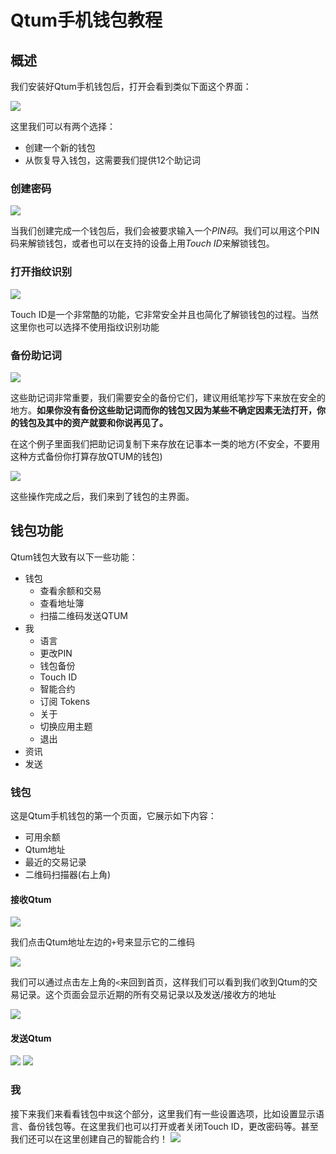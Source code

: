 # Qtum手机钱包教程

## 概述

我们安装好Qtum手机钱包后，打开会看到类似下面这个界面：

![](https://s.qtum.site/uploads/1e85170f25ff7e5a2cc347205aecf2fa.png)

这里我们可以有两个选择：
 - 创建一个新的钱包
 - 从恢复导入钱包，这需要我们提供12个助记词

### 创建密码

![](https://s.qtum.site/uploads/23a379ecea4162ea430e4c528a69fc4f.png)

当我们创建完成一个钱包后，我们会被要求输入一个*PIN码*。我们可以用这个PIN码来解锁钱包，或者也可以在支持的设备上用*Touch ID*来解锁钱包。

### 打开指纹识别

![](https://s.qtum.site/uploads/cb7aab8b7f347ed57cf8c6347771fd5e.png)

Touch ID是一个非常酷的功能，它非常安全并且也简化了解锁钱包的过程。当然这里你也可以选择不使用指纹识别功能

### 备份助记词

![](https://s.qtum.site/uploads/5b0f84abc46e50d6e5b1905a60dc234d.png)

这些助记词非常重要，我们需要安全的备份它们，建议用纸笔抄写下来放在安全的地方。**如果你没有备份这些助记词而你的钱包又因为某些不确定因素无法打开，你的钱包及其中的资产就要和你说再见了。**

在这个例子里面我们把助记词复制下来存放在记事本一类的地方(不安全，不要用这种方式备份你打算存放QTUM的钱包)

![](https://s.qtum.site/uploads/0007e3b4ca862894ee0e6632a6d1a03a.png)


这些操作完成之后，我们来到了钱包的主界面。

## 钱包功能

Qtum钱包大致有以下一些功能：

 - 钱包
   - 查看余额和交易
   - 查看地址簿
   - 扫描二维码发送QTUM
 - 我
   - 语言
   - 更改PIN
   - 钱包备份
   - Touch ID
   - 智能合约
   - 订阅 Tokens
   - 关于
   - 切换应用主题
   - 退出
 - 资讯
 - 发送

### 钱包

这是Qtum手机钱包的第一个页面，它展示如下内容：

 - 可用余额
 - Qtum地址
 - 最近的交易记录
 - 二维码扫描器(右上角)

#### 接收Qtum

![](https://s.qtum.site/uploads/ee6f9b9086795c3716e3ac2c09486e55.png)

我们点击Qtum地址左边的`+`号来显示它的二维码

![](https://s.qtum.site/uploads/49cb61372b676948dab79fb790487420.png)

我们可以通过点击左上角的`<`来回到首页，这样我们可以看到我们收到Qtum的交易记录。这个页面会显示近期的所有交易记录以及发送/接收方的地址

![](https://s.qtum.site/uploads/504965aecc83a670d64fdd05dfebd07f.png)

#### 发送Qtum

![](https://s.qtum.site/uploads/089fd6dcc0a3cf4436d579f13424a363.png)
![](https://s.qtum.site/uploads/0ee6fb32ada144528607313d8cd4652f.png)

### 我

接下来我们来看看钱包中`我`这个部分，这里我们有一些设置选项，比如设置显示语言、备份钱包等。在这里我们也可以打开或者关闭Touch ID，更改密码等。甚至我们还可以在这里创建自己的智能合约！
![](https://s.qtum.site/uploads/a4df1a882c4cb5e8f867186939c4dc9b.png)
